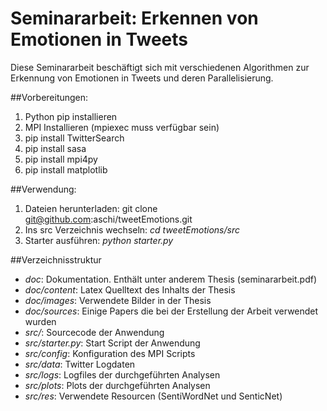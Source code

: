 Seminararbeit: Erkennen von Emotionen in Tweets
==================================================================================
Diese Seminararbeit beschäftigt sich mit verschiedenen Algorithmen zur Erkennung von Emotionen in Tweets und deren Parallelisierung.

##Vorbereitungen:
1. Python pip installieren
2. MPI Installieren (mpiexec muss verfügbar sein)
3. pip install TwitterSearch
4. pip install sasa
5. pip install mpi4py
6. pip install matplotlib

##Verwendung:
1. Dateien herunterladen: git clone git@github.com:aschi/tweetEmotions.git
2. Ins src Verzeichnis wechseln: *cd tweetEmotions/src*
3. Starter ausführen: *python starter.py*

##Verzeichnisstruktur
- *doc*: Dokumentation. Enthält unter anderem Thesis (seminararbeit.pdf)
- *doc/content*: Latex Quelltext des Inhalts der Thesis
- *doc/images*: Verwendete Bilder in der Thesis
- *doc/sources*: Einige Papers die bei der Erstellung der Arbeit verwendet wurden
- *src/*: Sourcecode der Anwendung
- *src/starter.py*: Start Script der Anwendung
- *src/config*: Konfiguration des MPI Scripts
- *src/data*: Twitter Logdaten
- *src/logs*: Logfiles der durchgeführten Analysen
- *src/plots*: Plots der durchgeführten Analysen
- *src/res*: Verwendete Resourcen (SentiWordNet und SenticNet)
